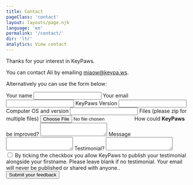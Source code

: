 ```yaml
---
title: Contact
pageClass: 'contact'
layout: layouts/page.njk 
language: 'en'
permalink: '/contact/'
dir: 'ltr'
analytics: View contact
---
```


Thanks for your interest in KeyPaws.

You can contact Ali by emailing <a href="mailto:miaow@keypa.ws">miaow@keypa.ws</a>.

Alternatively you can use the form below:

<form name="contact" data-netlify="true" method="POST">
<label for="name">Your name</label>
<input type="text" id="name" name="name"/>
<label for="email">Your email</label>
<input type="email" id="email" name="email"/>
<label for="version">KeyPaws Version</label>
<input type="version" id="version" name="version"/>
<label for="computer-version">Computer OS and version</label>
<input type="computer-version" id="computer-version" name="computer-version"/>
<label for="files">Files (please zip for multiple files)</label>
<input type="file" id="files" name="files"/>
<label for="how-improve">How could
    <strong>KeyPaws</strong>
    be improved?</label>
<textarea id="how-improve" name="how-improve"></textarea>
<label for="testimonial">Message</label>
<textarea id="message" name="message"></textarea>
<label for="testimonial">Testimonial?</label>
<textarea id="testimonial" name="testimonial"></textarea>
<div class="wrapper">
    <input type="checkbox" name="consent" id="consent"/>
    <label for="consent">By ticking the checkbox you allow KeyPaws to publish your testimonial alongside your firstname. Please leave blank if no testimonial. Your email will never be published or shared with anyone..</label>

</div>
<button>Submit your feedback</button>
</form>